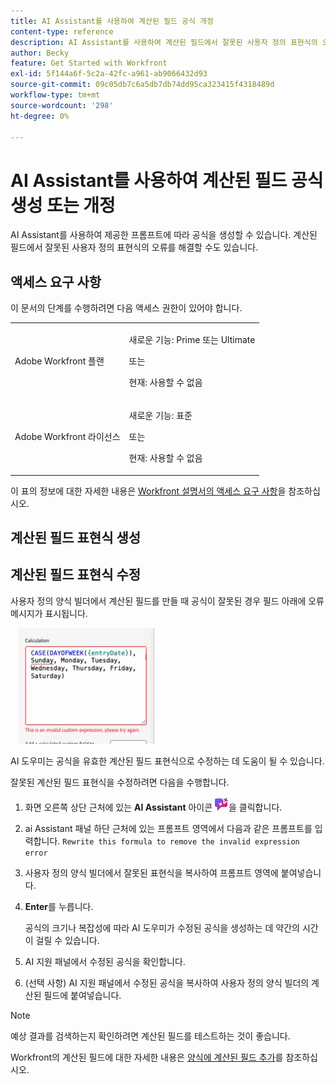 ```yaml
---
title: AI Assistant를 사용하여 계산된 필드 공식 개정
content-type: reference
description: AI Assistant를 사용하여 계산된 필드에서 잘못된 사용자 정의 표현식의 오류를 해결할 수 있습니다.
author: Becky
feature: Get Started with Workfront
exl-id: 5f144a6f-5c2a-42fc-a961-ab9066432d93
source-git-commit: 09c05db7c6a5db7db74dd95ca323415f4318489d
workflow-type: tm+mt
source-wordcount: '298'
ht-degree: 0%

---
```


# AI Assistant를 사용하여 계산된 필드 공식 생성 또는 개정

AI Assistant를 사용하여 제공한 프롬프트에 따라 공식을 생성할 수 있습니다. 계산된 필드에서 잘못된 사용자 정의 표현식의 오류를 해결할 수도 있습니다.

## 액세스 요구 사항

이 문서의 단계를 수행하려면 다음 액세스 권한이 있어야 합니다.

<table style="table-layout:auto"> 
 <col> 
 <col> 
 <tbody> 
  <tr> 
   <td role="rowheader">Adobe Workfront 플랜</td> 
   <td><p>새로운 기능: Prime 또는 Ultimate</p>
       <p>또는</p>
       <p>현재: 사용할 수 없음</p></td>
  </tr> 
  <tr> 
   <td role="rowheader">Adobe Workfront 라이선스</td> 
   <td><p>새로운 기능: 표준</p>
       <p>또는</p>
       <p>현재: 사용할 수 없음</p></td>
  </tr> 
 </tbody> 
</table>

이 표의 정보에 대한 자세한 내용은 [Workfront 설명서의 액세스 요구 사항](/help/quicksilver/administration-and-setup/add-users/access-levels-and-object-permissions/access-level-requirements-in-documentation.md)을 참조하십시오.

## 계산된 필드 표현식 생성

## 계산된 필드 표현식 수정

사용자 정의 양식 빌더에서 계산된 필드를 만들 때 공식이 잘못된 경우 필드 아래에 오류 메시지가 표시됩니다.

![잘못된 식 오류](assets/invalid-expression.png)

AI 도우미는 공식을 유효한 계산된 필드 표현식으로 수정하는 데 도움이 될 수 있습니다.

잘못된 계산된 필드 표현식을 수정하려면 다음을 수행합니다.

1. 화면 오른쪽 상단 근처에 있는 **AI Assistant** 아이콘 ![AI Assistant 아이콘](assets/ai-assistant-icon.png)을 클릭합니다.
1. ai Assistant 패널 하단 근처에 있는 프롬프트 영역에서 다음과 같은 프롬프트를 입력합니다.
   `Rewrite this formula to remove the invalid expression error`
1. 사용자 정의 양식 빌더에서 잘못된 표현식을 복사하여 프롬프트 영역에 붙여넣습니다.
1. **Enter**&#x200B;를 누릅니다.

   공식의 크기나 복잡성에 따라 AI 도우미가 수정된 공식을 생성하는 데 약간의 시간이 걸릴 수 있습니다.
1. AI 지원 패널에서 수정된 공식을 확인합니다.
1. (선택 사항) AI 지원 패널에서 수정된 공식을 복사하여 사용자 정의 양식 빌더의 계산된 필드에 붙여넣습니다.

>[!NOTE]
>
>예상 결과를 검색하는지 확인하려면 계산된 필드를 테스트하는 것이 좋습니다.

Workfront의 계산된 필드에 대한 자세한 내용은 [양식에 계산된 필드 추가](/help/quicksilver/administration-and-setup/customize-workfront/create-manage-custom-forms/form-designer/design-a-form/add-a-calculated-field.md)를 참조하십시오.

